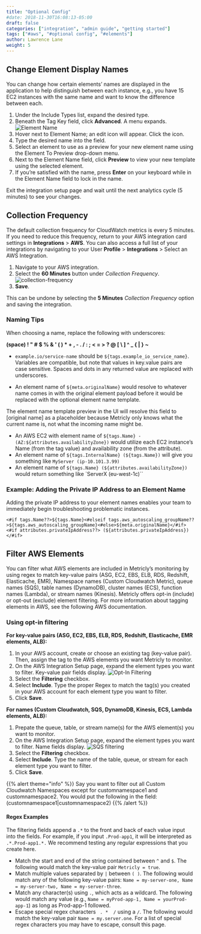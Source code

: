 ```yaml
---
title: "Optional Config"
#date: 2018-11-30T16:08:13-05:00
draft: false
categories: ["integration", "admin guide", "getting started"]
tags: ["#aws", "#optional config", "#elements"]
author: Lawrence Lane
weight: 5
---
```

## Change Element Display Names
You can change how certain elements’ names are displayed in the application to help distinguish between each instance, e.g., you have 15 EC2 instances with the same name and want to know the difference between each.  

1. Under the Include Types list, expand the desired type.  
2. Beneath the Tag Key field, click **Advanced**. A menu expands.  
![Element Name](/images/AWS-Optional-Config/element-name.png)
3. Hover next to Element Name; an edit icon will appear. Click the icon.  
4. Type the desired name into the field.  
5. Select an element to use as a preview for your new element name using the Element To Preview drop-down menu.  
6. Next to the Element Name field, click **Preview** to view your new template using the selected element.  
7.  If you’re satisfied with the name, press **Enter** on your keyboard while in the Element Name field to lock in the name.  

Exit the integration setup page and wait until the next analytics cycle (5 minutes) to see your changes.  

## Collection Frequency

The default collection frequency for CloudWatch metrics is every 5 minutes. If you need to reduce this frequency, return to your AWS integration card settings in **Integrations** > **AWS**.  You can also access a full list of your integrations by navigating to your User **Profile** > **Integrations** > Select an AWS Integration.

1. Navigate to your AWS integration.
2. Select the **60 Minutes** button under _Collection Frequency_.
![collection-frequency](/images/AWS-Optional-Config/collection-frequency.png)
3. **Save**. 

This can be undone by selecting the **5 Minutes**  _Collection Frequency_ option and saving the integration.

### Naming Tips
When choosing a name, replace the following with underscores:  

**(space) ! " # $ % & ' ( ) * + , - . / : ; < = > ? @ [ \ ] ^ _  { | } ~**   

  - `example.io/service-name` should be ``${tags.example_io_service_name}``. Variables are compatible, but note that values in key.value pairs are case sensitive. Spaces and dots in any returned value are replaced with underscores.

  - An element name of ``${meta.originalName}`` would resolve to whatever name comes in with the original element payload before it would be replaced with the optional element name template.  

The element name template preview in the UI will resolve this field to [original name] as a placeholder because Metricly only knows what the current name is, not what the incoming name might be.

  - An AWS EC2 with element name of ``${tags.Name} - (AZ:${attributes.availabilityZone})`` would utilize each EC2 instance’s Name (from the tag value) and availability zone (from the attribute).
  - An element name of ``${tags.InternalName} (${tags.Name})`` will give you something like `MyServer (ip-10.101.3.99)`
  - An element name of ``${tags.Name} (${attributes.availabilityZone})`` would return something like `ServerX (eu-west-1c)``


### Example: Adding the Private IP Address to an Element Name
Adding the private IP address to your element names enables your team to immediately begin troubleshooting problematic instances.  
```
<#if tags.Name??>${tags.Name}<#elseif tags.aws_autoscaling_groupName??>${tags.aws_autoscaling_groupName}<#else>${meta.originalName}</#if><#if attributes.privateIpAddress??> (${attributes.privateIpAddress})</#if>
```

## Filter AWS Elements
You can filter what AWS elements are included in Metricly’s monitoring by using regex to match key-value pairs (ASG, EC2, EBS, ELB, RDS, Redshift, Elasticache, EMR), Namespace names (Custom Cloudwatch Metric), queue names (SQS), table names (DynamoDB), cluster names (ECS), function names (Lambda), or stream names (Kinesis). Metricly offers opt-in (include) or opt-out (exclude) element filtering. For more information about tagging elements in AWS, see the following AWS documentation.

### Using opt-in filtering
**For key-value pairs (ASG, EC2, EBS, ELB, RDS, Redshift, Elasticache, EMR elements, ALB):**  

1. In your AWS account, create or choose an existing tag (key-value pair). Then, assign the tag to the AWS elements you want Metricly to monitor.
2. On the AWS Integration Setup page, expand  the element types you want to filter. Key-value pair fields display.
![Opt-In Filtering](/images/AWS-Optional-Config/opt-in-filtering.png)
3. Select the **Filtering** checkbox.
4. Select **Include**. Type the proper Regex to match the tag(s) you created in your AWS account for each element type you want to filter.
5. Click **Save**.

**For names (Custom Cloudwatch, SQS, DynamoDB, Kinesis, ECS, Lambda elements, ALB):**
1. Prepate the queue, table, or stream name(s) for the AWS element(s) you want to monitor.
2. On the AWS Integration Setup page, expand  the element types you want to filter. Name fields display.
![SQS filtering](/images/AWS-Optional-Config/sqs-filtering.png)
3. Select the **Filtering** checkbox.
4. Select **Include**. Type the name of the table, queue, or stream for each element type you want to filter.
5. Click **Save**.

{{% alert theme="info" %}} Say you want to filter out all Custom Cloudwatch Namespaces except for customnamespace1 and customnamespace2. You would put the following in the field: (customnamespace1|customnamespace2) {{% /alert %}}

#### Regex Examples
The filtering fields append a ``.*`` to the front and back of each value input into the fields. For example, if you input ``.Prod-app1``, it will be interpreted as ``.*.Prod-app1.*.`` We recommend testing any regular expressions that you create here.

 - Match the start and end of the string contained between ``^`` and ``$``. The following would match the key-value pair `Metricly = true`.
 - Match multiple values separated by ``|`` between ``( )``. The following would match any of the following key-value pairs: `Name = my-server-one, Name = my-server-two, Name = my-server-three`.
 - Match any character(s) using `.`, which acts as a wildcard. The following would match any value (e.g., `Name = myProd-app-1, Name = yourProd-app-1`) as long as Prod-app-1 followed.
 - Escape special regex characters ` . *  /` using a ``/``. The following would match the key-value pair `Name = my.server.one`. For a list of special regex characters you may have to escape, consult this page.
